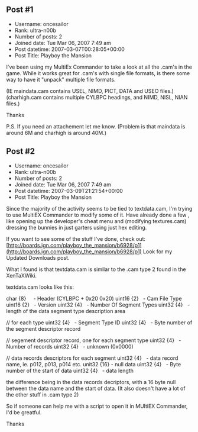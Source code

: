## Post #1
- Username: oncesailor
- Rank: ultra-n00b
- Number of posts: 2
- Joined date: Tue Mar 06, 2007 7:49 am
- Post datetime: 2007-03-07T00:28:05+00:00
- Post Title: Playboy the Mansion

I've been using my MultiEx Commander to take a look at all the .cam's in the game.  While it works great for .cam's with single file formats, is there some way to have it "unpack" multiple file formats.

(IE maindata.cam contains USEL,  NIMD, PICT, DATA and USEO files.)
(charhigh.cam contains multiple CYLBPC headings, and NIMD, NISL, NIAN files.)

Thanks

P.S. If you need an attachement let me know.  (Problem is that maindata is around 6M and charhigh is around 40M.)
## Post #2
- Username: oncesailor
- Rank: ultra-n00b
- Number of posts: 2
- Joined date: Tue Mar 06, 2007 7:49 am
- Post datetime: 2007-03-09T21:21:54+00:00
- Post Title: Playboy the Mansion

Since the majority of the activity seems to be tied to textdata.cam, I'm trying to use MultiEX Commander to modify some of it.  Have already done a few , like opening up the developer's cheat menu and (modifying textures.cam) dressing the bunnies in just garters using just hex editing.

If you want to see some of the stuff I've done, check out:
[http://boards.ign.com/playboy_the_mansion/b6928/p1](http://boards.ign.com/playboy_the_mansion/b6928/p1)
Look for my Updated Downloads post.

What I found is that textdata.cam is similar to the .cam type 2 found in the XenTaXWiki.

textdata.cam looks like this:

char {8}     - Header (CYLBPC + 0x20 0x20) 
uint16 {2}   - Cam File Type 
uint16 {2}   - Version 
uint32 {4}   - Number Of Segment Types 
uint32 {4}   - length of the data segment type description area 

// for each type
uint32 {4}   - Segment Type ID 
uint32 {4}   - Byte number of the segment descriptor record 

// segement descriptor record, one for each segment type 
uint32 {4}   - Number of records 
uint32 {4}   - unknown (0x0000) 

// data records descriptors for each segment 
uint32 {4}   - data record name, ie. p012, p013, p014 etc. 
unit32 {16}  - null data
uint32 {4}   - Byte number of the start of data 
uint32 {4}   - data length 

the difference being in the data records decriptors, with a 16 byte null between the data name and the start of data.  (It also doesn't have a lot of the other stuff in .cam type 2)

So if someone can help me with a script to open it in MUltiEX Commander, I'd be greatful.

Thanks
